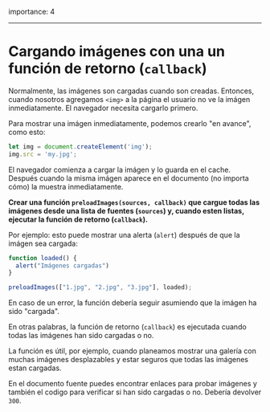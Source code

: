 importance: 4

---

# Cargando imágenes con una un función de retorno (`callback`)

Normalmente, las imágenes son cargadas cuando son creadas. Entonces, cuando nosotros agregamos `<img>` a la página el usuario no ve la imágen inmediatamente. El navegador necesita cargarlo primero.

Para mostrar una imágen inmediatamente, podemos crearlo "en avance", como esto:

```js
let img = document.createElement('img');
img.src = 'my.jpg';
```

El navegador comienza a cargar la imágen y lo guarda en el cache. Después cuando la misma imágen aparece en el documento (no importa cómo) la muestra inmediatamente.

**Crear una función `preloadImages(sources, callback)` que cargue todas las imágenes desde una lista de fuentes (`sources`) y, cuando esten listas, ejecutar la función de retorno (`callback`).**

Por ejemplo: esto puede mostrar una alerta (`alert`) después de que la imágen sea cargada:

```js
function loaded() {
  alert("Imágenes cargadas")
}

preloadImages(["1.jpg", "2.jpg", "3.jpg"], loaded);
```

En caso de un error, la función debería seguir asumiendo que la imágen ha sido "cargada".

En otras palabras, la función de retorno (`callback`) es ejecutada cuando todas las imágenes han sido cargadas o no.

La función es útil, por ejemplo, cuando planeamos mostrar una galería con muchas imágenes desplazables y estar seguros que todas las imágenes estan cargadas. 

En el documento fuente puedes encontrar enlaces para probar imágenes y también el codigo para verificar si han sido cargadas o no. Debería devolver `300`.
